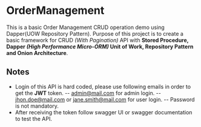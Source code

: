 # OrderManagement
This is a basic Order Management CRUD operation demo using Dapper(UOW Repository Pattern). Purpose of this project is to create a basic framework for CRUD _(With Pagination)_ API with **Stored Procedure, Dapper _(High Performance Micro-ORM)_ Unit of Work, Repository Pattern and Onion Architecture**.

## Notes
- Login of this API is hard coded, please use following emails in order to get the **JWT** token.
-- admin@mail.com for admin login.
-- jhon.doe@mail.com or jane.smith@mail.com for user login.
-- Password is not mandatory. 
- After receiving the token follow swagger UI or swagger documentation to test the API.